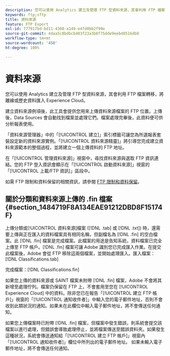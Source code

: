 ```yaml
---
description: 您可以使用 Analytics 建立及管理 FTP 型資料來源，其會利用 FTP 檔案轉移，將離線或歷史資料匯入 Experience Cloud。
keywords: ftp;sftp
title: 資料來源
feature: FTP Export
exl-id: 777917bd-bd11-4360-a149-e4fd0bb2f99e
source-git-commit: 4daa5c8bdbcb483f23a3b8f75dde9eeb48516db8
workflow-type: tm+mt
source-wordcount: '450'
ht-degree: 100%

---
```


# 資料來源

您可以使用 Analytics 建立及管理 FTP 型資料來源，其會利用 FTP 檔案轉移，將離線或歷史資料匯入 Experience Cloud。

建立資料來源例項後，此工具會提供您用來上傳資料來源檔案的 FTP 位置。上傳後，Data Sources 會自動找到檔案並處理它們。檔案處理完畢後，此資料便可供分析報表使用。

「資料來源管理器」中的「[!UICONTROL 建立]」索引標籤可讓您為所選報表套裝設定新的資料來源實例。「[!UICONTROL 資料來源精靈]」將引導您完成建立資料來源範本的整個過程，並將建立一個上傳資料的 FTP 地址。

在「[!UICONTROL 管理資料來源]」視窗中，尋找資料來源與選取 FTP 資訊連結。您的 FTP 登入資訊會顯示在「[!UICONTROL 啟動資料來源]」視窗的「[!UICONTROL 上載/FTP 資訊]」區段中。

如需 FTP 限制和資料保留的相關資訊，請參閱 [FTP 限制和資料保留](/help/export/ftp-and-sftp/ftp-limits.md)。

## 關於分類和資料來源上傳的 .fin 檔案 {#section_1484719F8A134EAE91212DBD8F15174F}

上傳分類或[!UICONTROL 資料來源]檔案 ([!DNL .tab] 或 [!DNL .txt]) 時，還需要上傳與正在匯入的資料檔案具有相同名稱，但副檔名為 [!DNL .fin] 的空白檔案。此 [!DNL .fin] 檔案是完成檔案。此檔案的用途是告知系統，資料檔案已完全上傳至 FTP 帳戶。[!DNL .fin] 檔案可讓 Adobe 識別您已完成匯入作業。在提交此檔案後，Adobe 會從 FTP 移除這兩個檔案，並開始處理匯入。匯入檔案：[!DNL Classifications.tab]

完成檔案：[!DNL Classifications.fin]

如果您上傳的資料來源或 SAINT 檔案未附帶 [!DNL .fin] 檔案，Adobe 不會將其新增至處理佇列。檔案仍保留在 FTP 上，不會套用至您在 [!UICONTROL Experience Cloud] 中的資料。除非您已在報告「[!UICONTROL 建立 FTP 帳戶]」視窗的「[!UICONTROL 通知收件者]」中輸入您的電子郵件地址，否則不會收到此類狀況的通知。如果未在此欄位中輸入電子郵件地址，將不會傳送任何通知。

如果您上傳檔案時已附帶 [!DNL .fin] 檔案，但檔案中發生錯誤，則系統會提交該檔案以進行處理，但錯誤會導致處理停止，並將檔案傳送至錯誤資料夾。如果發生這種狀況，系統會傳送通知給「[!UICONTROL 建立 FTP 帳戶]」視窗內「[!UICONTROL 通知收件者]」欄位中所列出的電子郵件地址。 如果未輸入電子郵件地址，將不會傳送任何通知。

